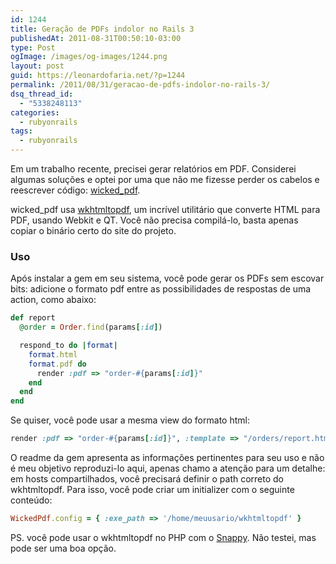 ```yaml
---
id: 1244
title: Geração de PDFs indolor no Rails 3
publishedAt: 2011-08-31T00:50:10-03:00
type: Post
ogImage: /images/og-images/1244.png
layout: post
guid: https://leonardofaria.net/?p=1244
permalink: /2011/08/31/geracao-de-pdfs-indolor-no-rails-3/
dsq_thread_id:
  - "5338248113"
categories:
  - rubyonrails
tags:
  - rubyonrails
---
```

Em um trabalho recente, precisei gerar relatórios em PDF. Considerei algumas soluções e optei por uma que não me fizesse perder os cabelos e reescrever código: [wicked_pdf](https://github.com/mileszs/wicked_pdf).

wicked_pdf usa [wkhtmltopdf](http://code.google.com/p/wkhtmltopdf/), um incrível utilitário que converte HTML para PDF, usando Webkit e QT. Você não precisa compilá-lo, basta apenas copiar o binário certo do site do projeto.

### Uso

Após instalar a gem em seu sistema, você pode gerar os PDFs sem escovar bits: adicione o formato pdf entre as possibilidades de respostas de uma action, como abaixo:

```ruby
def report
  @order = Order.find(params[:id])

  respond_to do |format|
    format.html
    format.pdf do
      render :pdf => "order-#{params[:id]}"
    end
  end  
end
```

Se quiser, você pode usar a mesma view do formato html:

```ruby
render :pdf => "order-#{params[:id]}", :template => "/orders/report.html.erb"
```

O readme da gem apresenta as informações pertinentes para seu uso e não é meu objetivo reproduzi-lo aqui, apenas chamo a atenção para um detalhe: em hosts compartilhados, você precisará definir o path correto do wkhtmltopdf. Para isso, você pode criar um initializer com o seguinte conteúdo:

```ruby
WickedPdf.config = { :exe_path => '/home/meuusario/wkhtmltopdf' }
```

PS. você pode usar o wkhtmltopdf no PHP com o [Snappy](https://github.com/knplabs/snappy). Não testei, mas pode ser uma boa opção.
